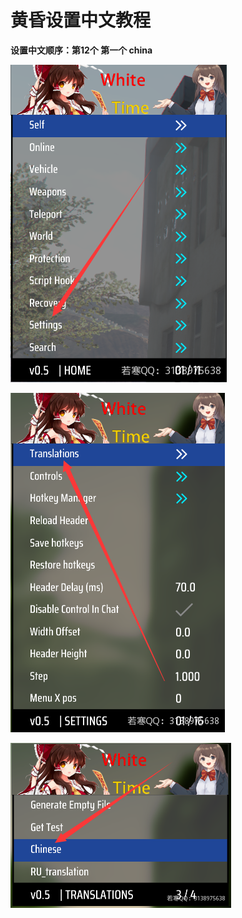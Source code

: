 # 黄昏设置中文教程

**设置中文顺序：第12个 第一个 china**

****![](<../../.gitbook/assets/image (15) (1).png>)****

****![](<../../.gitbook/assets/image (19) (1) (1).png>)****

****![](<../../.gitbook/assets/image (46) (1) (1).png>)****
